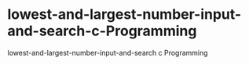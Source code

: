 # lowest-and-largest-number-input-and-search-c-Programming
lowest-and-largest-number-input-and-search c Programming

